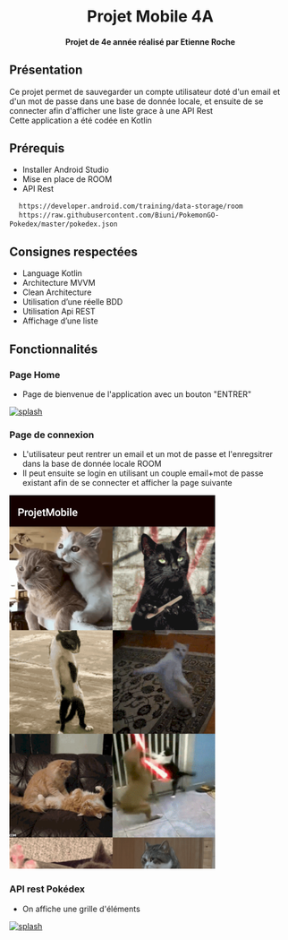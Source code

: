 <h1 align="center">
  Projet Mobile 4A
</h1>



<h4 align="center">Projet de 4e année réalisé par Etienne Roche</h4>

<h2>Présentation</h2>

<p>Ce projet permet de sauvegarder un compte utilisateur doté d'un email et d'un mot de passe dans une base de donnée locale, et ensuite de se connecter afin d'afficher une liste grace à une API Rest
</br>Cette application a été codée en Kotlin </p>

<h2>Prérequis</h2>

<ul>
  <li>Installer Android Studio</li>
  <li>Mise en place de ROOM</li>
  <li>API Rest</li>
</ul>
  
<pre>
  <code>https://developer.android.com/training/data-storage/room</code>
  <code>https://raw.githubusercontent.com/Biuni/PokemonGO-Pokedex/master/pokedex.json</code>
</pre>


<h2>Consignes respectées</h2>

<ul>
  <li>Language Kotlin</li>
  <li>Architecture MVVM</li>
  <li>Clean Architecture</li>
  <li>Utilisation d’une réelle BDD</li>
  <li>Utilisation Api REST</li>
  <li>Affichage d’une liste</li>
</ul>

<h2>Fonctionnalités</h2>

<h3>Page Home</h3>
  <ul>
    <li>Page de bienvenue de l'application avec un bouton "ENTRER"</li>
  </ul>
  <p>
    <a href="https://github.com/Frizbby/Projet_Mobile_4A/images/home.png">
      <img src="https://github.com/Frizbby/Projet_Mobile_4A/images/home.png" alt="splash" style="max-width: 100%">
    </a>
  </p>
<h3>Page de connexion</h3>
  <ul>
    <li>L'utilisateur peut rentrer un email et un mot de passe et l'enregsitrer dans la base de donnée locale ROOM</li>
    <li>Il peut ensuite se login en utilisant un couple email+mot de passe existant afin de se connecter et afficher la page suivante</li>
  </ul>
  <p>
    <a href="https://github.com/Frizbby/ProjetMobile/blob/master/ImageGithub/Page_Principale.png">
      <img src="https://github.com/Frizbby/ProjetMobile/blob/master/ImageGithub/Page_Principale.png" alt="splash" style="max-width: 100%">
    </a>
  </p>
<h3>API rest Pokédex</h3>
  <ul>
    <li>On affiche une grille d'éléments</li>

  </ul>
  <p>
    <a href="https://github.com/Frizbby/ProjetMobile/blob/master/ImageGithub/Page_D%C3%A9tail.png">
      <img src="https://github.com/Frizbby/ProjetMobile/blob/master/ImageGithub/Page_D%C3%A9tail.png" alt="splash" style="max-width: 100%">
    </a>
  </p>
